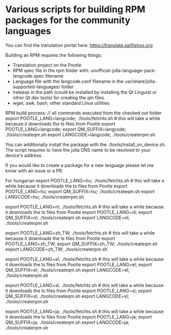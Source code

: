 # Various scripts for building RPM packages for the community languages

You can find the translation portal here:
https://translate.sailfishos.org

Building an RPM requires the following things:
- Translation project on the Pootle
- RPM spec file in the rpm folder with: unofficial-jolla-language-pack-langcode.spec filename
- Language file with the langcode.conf filename in the usr/share/jolla-supported-languages/ folder
- lrelease in the path (could be installed by installing the Qt Linguist or other Qt dev tools) for creating the qm files.
- wget, awk, bash, other standard Linux utilities

RPM build process:
// all commands executed from the checked out folder
export POOTLE_LANG=langcode; ./tools/fetchts.sh # this will take a while because it downloads the ts files from Pootle
export POOTLE_LANG=langcode; export QM_SUFFIX=langcode; ./tools/createqm.sh 
export LANGCODE=langcode; ./tools/createrpm.sh 

You can additionally install the package with the ./tools/install_on_device.sh. The script requires to have the jolla DNS name to be resolved to your device's address. 

If you would like to create a package for a new language please let me know with an issue or a PR.

For hungarian
export POOTLE_LANG=hu; ./tools/fetchts.sh # this will take a while because it downloads the ts files from Pootle
export POOTLE_LANG=hu; export QM_SUFFIX=hu; ./tools/createqm.sh 
export LANGCODE=hu; ./tools/createrpm.sh 

export POOTLE_LANG=nl; ./tools/fetchts.sh # this will take a while because it downloads the ts files from Pootle
export POOTLE_LANG=nl; export QM_SUFFIX=nl; ./tools/createqm.sh 
export LANGCODE=nl; ./tools/createrpm.sh 

export POOTLE_LANG=zh_TW; ./tools/fetchts.sh # this will take a while because it downloads the ts files from Pootle
export POOTLE_LANG=zh_TW; export QM_SUFFIX=zh_TW; ./tools/createqm.sh 
export LANGCODE=zh_TW; ./tools/createrpm.sh 

export POOTLE_LANG=el; ./tools/fetchts.sh # this will take a while because it downloads the ts files from Pootle
export POOTLE_LANG=el; export QM_SUFFIX=el; ./tools/createqm.sh 
export LANGCODE=el; ./tools/createrpm.sh 

export POOTLE_LANG=sl; ./tools/fetchts.sh # this will take a while because it downloads the ts files from Pootle
export POOTLE_LANG=sl; export QM_SUFFIX=sl; ./tools/createqm.sh 
export LANGCODE=sl; ./tools/createrpm.sh 

export POOTLE_LANG=ja; ./tools/fetchts.sh # this will take a while because it downloads the ts files from Pootle
export POOTLE_LANG=ja; export QM_SUFFIX=ja; ./tools/createqm.sh 
export LANGCODE=ja; ./tools/createrpm.sh 